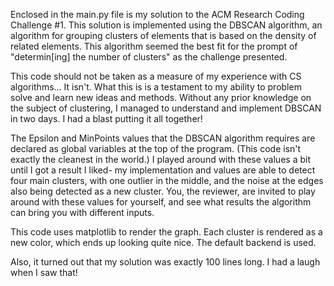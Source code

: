 Enclosed in the main.py file is my solution to the ACM Research Coding Challenge #1. 
This solution is implemented using the DBSCAN algorithm, an algorithm for grouping clusters of elements
that is based on the density of related elements. This algorithm seemed the best fit for the prompt of "determin[ing]
the number of clusters" as the challenge presented.

This code should not be taken as a measure of my experience with CS algorithms... It isn't. What this is is a testament
to my ability to problem solve and learn new ideas and methods. Without any prior knowledge on the subject of clustering,
I managed to understand and implement DBSCAN in two days. I had a blast putting it all together!

The Epsilon and MinPoints values that the DBSCAN algorithm requires are declared as global variables at the top of the
program. (This code isn't exactly the cleanest in the world.) I played around with these values a bit until I got a
result I liked- my implementation and values are able to detect four main clusters, with one outlier in the middle, and the noise at
the edges also being detected as a new cluster. You, the reviewer, are invited to play around with these values for
yourself, and see what results the algorithm can bring you with different inputs.

This code uses matplotlib to render the graph. Each cluster is rendered as a new color, which ends up looking quite
nice. The default backend is used. 

Also, it turned out that my solution was exactly 100 lines long. I had a laugh when I saw that!